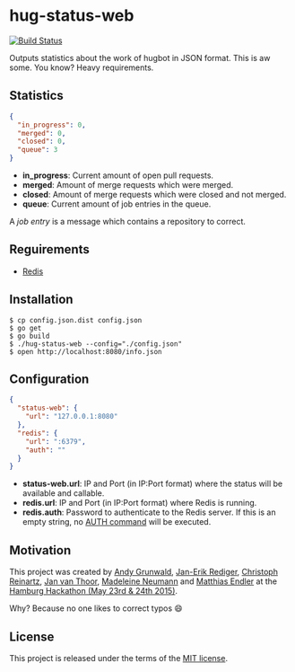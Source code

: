 # hug-status-web

[![Build Status](https://travis-ci.org/hugbotme/hug-status-web.svg?branch=master)](https://travis-ci.org/hugbotme/hug-status-web)

Outputs statistics about the work of hugbot in JSON format.
This is aw some. You know? Heavy requirements.

## Statistics

```json
{
  "in_progress": 0,
  "merged": 0,
  "closed": 0,
  "queue": 3
}
```

* **in_progress**: Current amount of open pull requests.
* **merged**: Amount of merge requests which were merged.
* **closed**: Amount of merge requests which were closed and not merged.
* **queue**: Current amount of job entries in the queue.

A *job entry* is a message which contains a repository to correct.

## Reguirements

* [Redis](http://redis.io/)

## Installation

```
$ cp config.json.dist config.json
$ go get
$ go build
$ ./hug-status-web --config="./config.json"
$ open http://localhost:8080/info.json
```

## Configuration

```json
{
  "status-web": {
    "url": "127.0.0.1:8080"
  },
  "redis": {
    "url": ":6379",
    "auth": ""
  }
}
```

* **status-web.url**: IP and Port (in IP:Port format) where the status will be available and callable.
* **redis.url**: IP and Port (in IP:Port format) where Redis is running.
* **redis.auth**: Password to authenticate to the Redis server. If this is an empty string, no [AUTH command](http://redis.io/commands/auth) will be executed.

## Motivation

This project was created by [Andy Grunwald](https://github.com/andygrunwald), [Jan-Erik Rediger](https://github.com/badboy), [Christoph Reinartz](https://github.com/creinartz), [Jan van Thoor](https://github.com/janvt), [Madeleine Neumann](https://github.com/madeleine-neumann) and [Matthias Endler](https://github.com/mre) at the [Hamburg Hackathon (May 23rd & 24th 2015)](http://hamburg-hackathon.de/hackathon/).

Why? Because no one likes to correct typos :smile:

## License

This project is released under the terms of the [MIT license](http://en.wikipedia.org/wiki/MIT_License).
